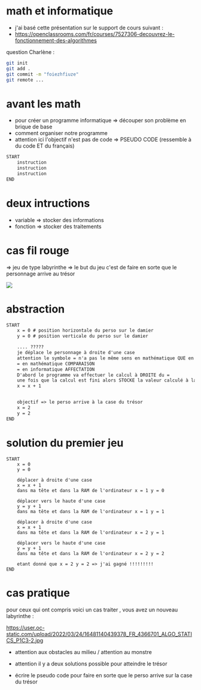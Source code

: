 # math et informatique 

- j'ai basé cette présentation sur le support de cours suivant : 
- <https://openclassrooms.com/fr/courses/7527306-decouvrez-le-fonctionnement-des-algorithmes>

question Charlène : 

```bash
git init
git add .
git commit -m "foiezhfiuze"
git remote ...
```

# avant les math 

- pour créer un programme informatique => découper son problème en brique de base
- comment organiser notre programme 
- attention ici l'objectif n'est pas de code => PSEUDO CODE (ressemble à du code ET du français)

```txt 
START
    instruction
    instruction
    instruction
END 
```

# deux intructions

- variable => stocker des informations 
- fonction => stocker des traitements 
 
# cas fil rouge 

=> jeu de type labyrinthe
=> le but du jeu c'est de faire en sorte que le personnage arrive au trésor 

![](https://user.oc-static.com/upload/2022/03/24/16481137434451_FR_4366701_ALGO_STATICS_P1C3-1.jpg)


# abstraction 

```txt
START
    x = 0 # position horizontale du perso sur le damier 
    y = 0 # position verticale du perso sur le damier 

    .... ????? 
    je déplace le personnage à droite d'une case 
    attention le symbole = n'a pas le même sens en mathématique QUE en informatique
    = en mathématique COMPARAISON
    = en informatique AFFECTATION 
    D'abord le programme va effectuer le calcul à DROITE du = 
    une fois que la calcul est fini alors STOCKE la valeur calculé à la variable à GAUCHE du = 
    x = x + 1 


    objectif => le perso arrive à la case du trésor
    x = 2
    y = 2
END 
```

# solution du premier jeu 

```
START
    x = 0
    y = 0

    déplacer à droite d'une case 
    x = x + 1   
    dans ma tête et dans la RAM de l'ordinateur x = 1 y = 0

    déplacer vers le haute d'une case 
    y = y + 1
    dans ma tête et dans la RAM de l'ordinateur x = 1 y = 1

    déplacer à droite d'une case 
    x = x + 1   
    dans ma tête et dans la RAM de l'ordinateur x = 2 y = 1

    déplacer vers le haute d'une case 
    y = y + 1
    dans ma tête et dans la RAM de l'ordinateur x = 2 y = 2

    etant donné que x = 2 y = 2 => j'ai gagné !!!!!!!!!
END 
```


# cas pratique 

pour ceux qui ont compris  voici un cas traiter  , vous avez un nouveau labyrinthe :

<https://user.oc-static.com/upload/2022/03/24/16481140439378_FR_4366701_ALGO_STATICS_P1C3-2.jpg>

- attention aux obstacles au milieu / attention au monstre
- attention il y a deux solutions possible pour atteindre le trésor

- écrire le pseudo code pour faire en sorte que le perso arrive sur la case du trésor